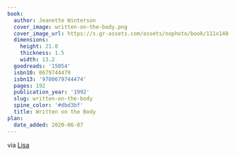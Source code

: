 ```yaml
---
book:
  author: Jeanette Winterson
  cover_image: written-on-the-body.png
  cover_image_url: https://s.gr-assets.com/assets/nophoto/book/111x148-bcc042a9c91a29c1d680899eff700a03.png
  dimensions:
    height: 21.0
    thickness: 1.5
    width: 13.2
  goodreads: '15054'
  isbn10: 0679744479
  isbn13: '9780679744474'
  pages: 192
  publication_year: '1992'
  slug: written-on-the-body
  spine_color: '#dbd3bf'
  title: Written on the Body
plan:
  date_added: 2020-06-07
---
```


via [Lisa](https://notebook.lisamcnulty.co.uk/2020/05/31/may-reading/)
